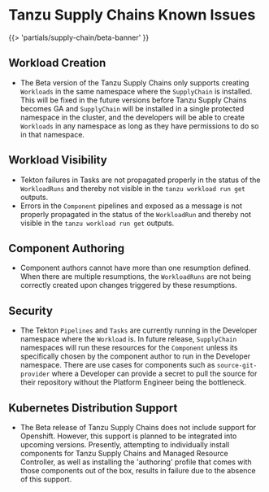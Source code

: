 # Tanzu Supply Chains Known Issues

{{> 'partials/supply-chain/beta-banner' }}

## Workload Creation

* The Beta version of the Tanzu Supply Chains only supports creating `Workloads` in the same namespace where the `SupplyChain` is installed. This will be fixed in the future versions before Tanzu Supply Chains becomes GA and `SupplyChain` will be installed in a single protected namespace in the cluster, and the developers will be able to create `Workloads` in any namespace as long as they have permissions to do so in that namespace.

## Workload Visibility

* Tekton failures in Tasks are not propagated properly in the status of the `WorkloadRuns` and thereby not visible in the `tanzu workload run get` outputs.
* Errors in the `Component` pipelines and exposed as a message is not properly propagated in the status of the `WorkloadRun` and thereby not visible in the `tanzu workload run get` outputs.

## Component Authoring

* Component authors cannot have more than one resumption defined. When there are multiple resumptions, the `WorkloadRuns` are not being correctly created upon changes triggered by these resumptions.

## Security

* The Tekton `Pipelines` and `Tasks` are currently running in the Developer namespace where the `Workload` is. In future release, `SupplyChain` namespaces will run these resources for the `Component` unless its specifically chosen by the component author to run in the Developer namespace. There are use cases for components such as `source-git-provider` where a Developer can provide a secret to pull the source for their repository without the Platform Engineer being the bottleneck.

## Kubernetes Distribution Support

* The Beta release of Tanzu Supply Chains does not include support for Openshift. However, this support is planned to be integrated into upcoming versions. Presently, attempting to individually install components for Tanzu Supply Chains and Managed Resource Controller, as well as installing the 'authoring' profile that comes with those components out of the box, results in failure due to the absence of this support.
